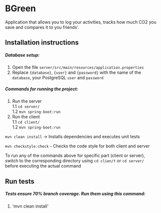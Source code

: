 # BGreen

Application that allows you to log your activities, tracks how much CO2 you save and compares it to you friends'.

## Installation instructions

##### Database setup:

1. Open the file `server/src/main/resources/application.properties`
2. Replace `{database}`, `{user}` and `{password}` with the name of the `database`, your PostgreSQL `user` and `password`

##### Commands for running the project:

1. Run the server <br>
    1.1 `cd server/` <br>
    1.2 `mvn spring-boot:run`
2. Run the client <br>
    1.1 `cd client/` <br>
    1.2 `mvn spring-boot:run`


`mvn clean install` -> Installs dependencies and executes unit tests

`mvn checkstyle:check` - Checks the code style for both client and server

To run any of the commands above for specific part (client or server), switch to the corresponding directory using `cd clien/t` or `cd server/` before executing the actual command

## Run tests

##### Tests ensure 70% branch coverage. Run them using this command:

1. 'mvn clean install'
